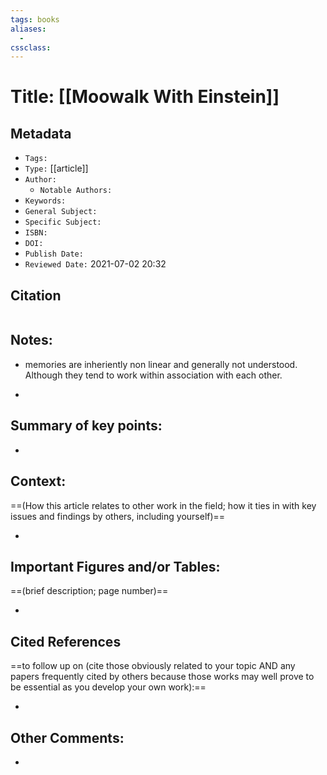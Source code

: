 ```yaml
---
tags: books
aliases: 
  - 
cssclass: 
---
```


# Title: [[Moowalk With Einstein]]

## Metadata

- `Tags:` 
- `Type:` [[article]]
- `Author:` 
	- `Notable Authors:` 
- `Keywords:` 
- `General Subject:` 
- `Specific Subject:` 
- `ISBN:` 
- `DOI:` 
- `Publish Date:` 
- `Reviewed Date:` 2021-07-02 20:32

## Citation

```latex

```

## Notes:
- memories are inheriently non linear and generally not understood. Although they tend to work within association with each other.

- 

## Summary of key points:

- 

## Context:

==(How this article relates to other work in the field; how it ties in with key issues and findings by others, including yourself)==

- 


## Important Figures and/or Tables:

==(brief description; page number)==

- 

## Cited References 

==to follow up on (cite those obviously related to your topic AND any papers frequently cited by others because those works may well prove to be essential as you develop your own work):==

- 

## Other Comments:

- 